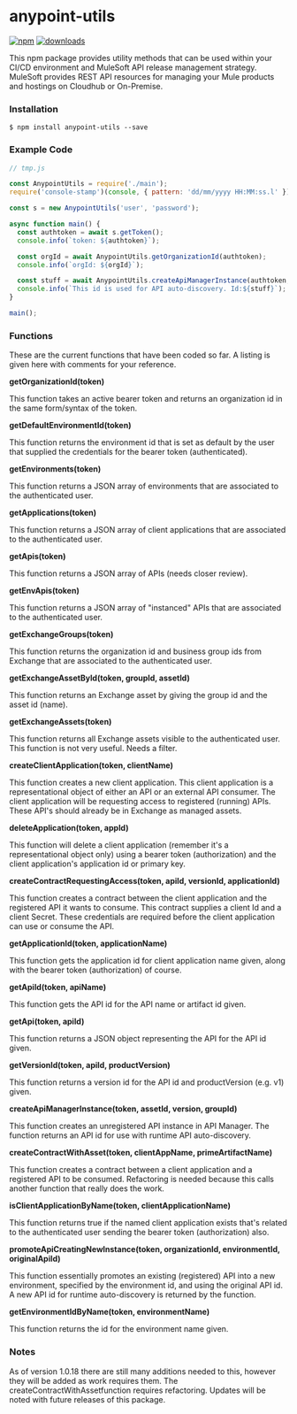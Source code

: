 # anypoint-utils

[![npm][npm-image]][npm-url]
[![downloads][downloads-image]][downloads-url]

[npm-image]: https://img.shields.io/npm/v/anypoint-utils.svg?style=flat-square
[npm-url]: https://npmjs.org/package/anypoint-utils
[downloads-image]: https://img.shields.io/npm/dm/anypoint-utils.svg?style=flat-square
[downloads-url]: https://npmjs.org/package/anypoint-utils

This npm package provides utility methods that can be used within
your CI/CD environment and MuleSoft API release management strategy.
MuleSoft provides REST API resources for managing your Mule products
and hostings on Cloudhub or On-Premise. 

### Installation
```$ npm install anypoint-utils --save```

### Example Code

``` javascript
// tmp.js

const AnypointUtils = require('./main');
require('console-stamp')(console, { pattern: 'dd/mm/yyyy HH:MM:ss.l' });

const s = new AnypointUtils('user', 'password');

async function main() {
  const authtoken = await s.getToken();
  console.info(`token: ${authtoken}`);

  const orgId = await AnypointUtils.getOrganizationId(authtoken);
  console.info(`orgId: ${orgId}`);

  const stuff = await AnypointUtils.createApiManagerInstance(authtoken, 'emp-xapi', '1.0.0', orgId, 'Sandbox2');
  console.info(`This id is used for API auto-discovery. Id:${stuff}`);
}

main();
```
### Functions

These are the current functions that have been coded so far. A listing is given here with comments for your reference.

__getOrganizationId(token)__

This function takes an active bearer token and returns an organization id in the same form/syntax of the token.

__getDefaultEnvironmentId(token)__

This function returns the environment id that is set as default by the user that supplied the credentials for the bearer token (authenticated).

__getEnvironments(token)__

This function returns a JSON array of environments that are associated to the authenticated user.

__getApplications(token)__

This function returns a JSON array of client applications that are associated to the authenticated user.

__getApis(token)__

This function returns a JSON array of APIs (needs closer review).

__getEnvApis(token)__

This function returns a JSON array of "instanced" APIs that are associated to the authenticated user. 

__getExchangeGroups(token)__

This function returns the organization id and business group ids from Exchange that are associated to the authenticated user.

__getExchangeAssetById(token, groupId, assetId)__

This function returns an Exchange asset by giving the group id and the asset id (name).

__getExchangeAssets(token)__

This function returns all Exchange assets visible to the authenticated user. This function is not very useful. Needs a filter.

__createClientApplication(token, clientName)__

This function creates a new client application. This client application is a representational object of either an API or an external API consumer. The client application will be requesting access to registered (running) APIs. These API's should already be in Exchange as managed assets.

__deleteApplication(token, appId)__

This function will delete a client application (remember it's a representational object only) using a bearer token (authorization) and the client application's application id or primary key.

__createContractRequestingAccess(token, apiId, versionId, applicationId)__

This function creates a contract between the client application and the registered API it wants to consume. This contract supplies a client Id and a client Secret. These credentials are required before the client application can use or consume the API.

__getApplicationId(token, applicationName)__

This function gets the application id for client application name given, along with the bearer token (authorization) of course.

__getApiId(token, apiName)__

This function gets the API id for the API name or artifact id given.

__getApi(token, apiId)__

This function returns a JSON object representing the API for the API id given.

__getVersionId(token, apiId, productVersion)__

This function returns a version id for the API id and productVersion (e.g. v1) given.

__createApiManagerInstance(token, assetId, version, groupId)__

This function creates an unregistered API instance in API Manager. The function returns an API id for use with runtime API auto-discovery.

__createContractWithAsset(token, clientAppName, primeArtifactName)__

This function creates a contract between a client application and a registered API to be consumed. Refactoring is needed because this calls another function that really does the work.

__isClientApplicationByName(token, clientApplicationName)__

This function returns true if the named client application exists that's related to the authenticated user sending the bearer token (authorization) also.

__promoteApiCreatingNewInstance(token, organizationId, environmentId, originalApiId)__

This function essentially promotes an existing (registered) API into a new environment, specified by the environment id, and using the original API id. A new API id for runtime auto-discovery is returned by the function.

__getEnvironmentIdByName(token, environmentName)__

This function returns the id for the environment name given.

### Notes

As of version 1.0.18 there are still many additions needed to this, however they will be added as work 
requires them. The createContractWithAssetfunction requires refactoring. Updates will be noted with future
releases of this package. 
